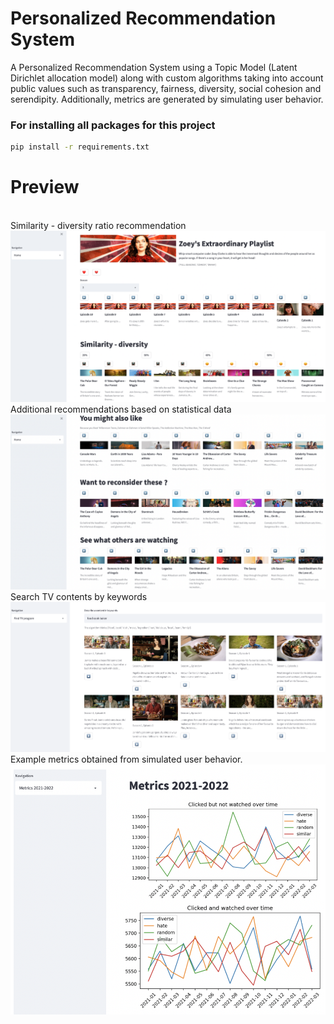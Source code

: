# Personalized Recommendation System

A Personalized Recommendation System using a Topic Model (Latent Dirichlet allocation model) along with custom algorithms taking into account public values such as transparency, fairness, diversity, social cohesion and serendipity. Additionally, metrics are generated by simulating user behavior.


### For installing all packages for this project
```sh
pip install -r requirements.txt
```

# Preview

<br/>
Similarity - diversity ratio recommendation
<br/>
<img src="img/home1.png" width="800">

<br/>
Additional recommendations based on statistical data
<br/>
<img src="img/home3.png" width="800">

<br/>
Search TV contents by keywords
<br/>
<img src="img/search_contents_by_keywords.png" width="800">

<br/>
Example metrics obtained from simulated user behavior.
<br/>
<img src="img/plots.png" width="600", height="400">